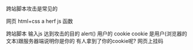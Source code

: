 跨站脚本攻击是常见的


网页 html+css a herf js 函数
<script>
  trumpDie();
</script>

跨站脚本 输入js 达到攻击的目的 alert() 用户的 cookie
cookie 是用户(浏览器的文本)跟服务器端说明你是你的 有人拿到了你的cookie呢?
网页上挂码